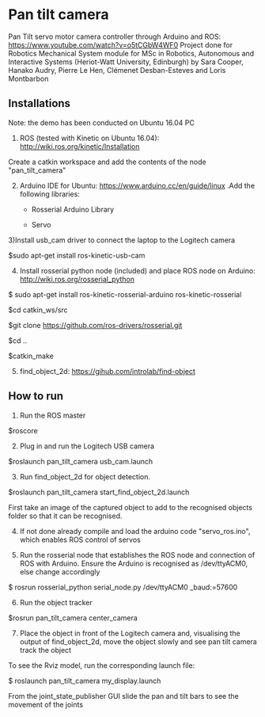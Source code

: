 # Pan tilt camera 
Pan Tilt servo motor camera controller through Arduino and ROS: https://www.youtube.com/watch?v=o5tCGbW4WF0
Project done for Robotics Mechanical System module for MSc in Robotics, Autonomous and Interactive Systems (Heriot-Watt University, Edinburgh) by Sara Cooper, Hanako Audry, Pierre Le Hen, Clémenet Desban-Esteves and Loris Montbarbon


## Installations

Note: the demo has been conducted on Ubuntu 16.04 PC


1) ROS (tested with Kinetic on Ubuntu 16.04): http://wiki.ros.org/kinetic/Installation


Create a catkin workspace and add the contents of the node "pan_tilt_camera"



2) Arduino IDE for Ubuntu: https://www.arduino.cc/en/guide/linux .Add the following libraries:

   - Rosserial Arduino Library

   - Servo



3)Install usb_cam driver to connect the laptop to the Logitech camera

$sudo apt-get install ros-kinetic-usb-cam




4) Install rosserial python node (included) and place ROS node on Arduino: http://wiki.ros.org/rosserial_python

$ sudo apt-get install ros-kinetic-rosserial-arduino ros-kinetic-rosserial

$cd catkin_ws/src
 
$git clone https://github.com/ros-drivers/rosserial.git

$cd ..

$catkin_make




5) find_object_2d: https://gihub.com/introlab/find-object




## How to run

1) Run the ROS master

$roscore


2) Plug in and run the Logitech USB camera


$roslaunch pan_tilt_camera usb_cam.launch


3) Run find_object_2d for object detection. 


$roslaunch pan_tilt_camera start_find_object_2d.launch


First take an image of the captured object to add to the recognised objects folder so that it can be recognised.


4) If not done already compile and load the arduino code "servo_ros.ino", which enables ROS control of servos


5) Run the rosserial node that establishes the ROS node and connection of ROS with Arduino. Ensure the Arduino is recognised as /dev/ttyACM0, else change accordingly
    


$ rosrun rosserial_python serial_node.py /dev/ttyACM0 _baud:=57600



6) Run the object tracker

$rosrun pan_tilt_camera center_camera


7) Place the object in front of the Logitech camera and, visualising the output of find_object_2d, move the object slowly and see pan tilt camera track the object



To see the Rviz model, run the corresponding launch file:


$ roslaunch pan_tilt_camera my_display.launch



From the joint_state_publisher GUI slide the pan and tilt bars to see the movement of the joints






